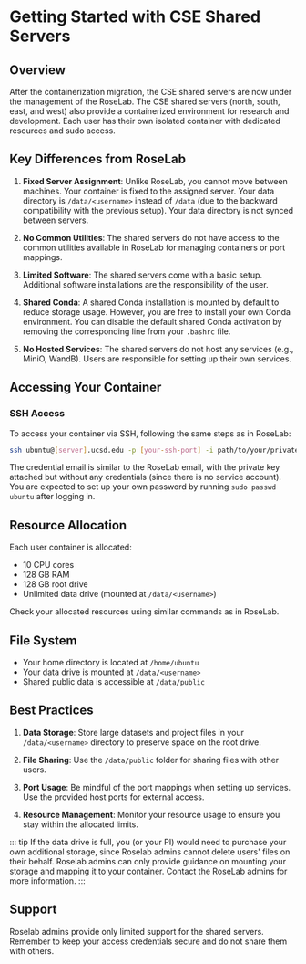 # Getting Started with CSE Shared Servers

## Overview

After the containerization migration, the CSE shared servers are now under the management of the RoseLab. The CSE shared servers (north, south, east, and west) also provide a containerized environment for research and development. Each user has their own isolated container with dedicated resources and sudo access.

## Key Differences from RoseLab

1. **Fixed Server Assignment**: Unlike RoseLab, you cannot move between machines. Your container is fixed to the assigned server. Your data directory is `/data/<username>` instead of `/data` (due to the backward compatibility with the previous setup). Your data directory is not synced between servers.

2. **No Common Utilities**: The shared servers do not have access to the common utilities available in RoseLab for managing containers or port mappings.

3. **Limited Software**: The shared servers come with a basic setup. Additional software installations are the responsibility of the user.

4. **Shared Conda**: A shared Conda installation is mounted by default to reduce storage usage. However, you are free to install your own Conda environment. You can disable the default shared Conda activation by removing the corresponding line from your `.bashrc` file.

5. **No Hosted Services**: The shared servers do not host any services (e.g., MiniO, WandB). Users are responsible for setting up their own services.

## Accessing Your Container

### SSH Access

To access your container via SSH, following the same steps as in RoseLab:

```bash
ssh ubuntu@[server].ucsd.edu -p [your-ssh-port] -i path/to/your/private-key
```

The credential email is similar to the RoseLab email, with the private key attached but without any credentials (since there is no service account). You are expected to set up your own password by running `sudo passwd ubuntu` after logging in.

## Resource Allocation

Each user container is allocated:
- 10 CPU cores
- 128 GB RAM
- 128 GB root drive
- Unlimited data drive (mounted at `/data/<username>`)

Check your allocated resources using similar commands as in RoseLab.

## File System

- Your home directory is located at `/home/ubuntu`
- Your data drive is mounted at `/data/<username>`
- Shared public data is accessible at `/data/public`

## Best Practices

1. **Data Storage**: Store large datasets and project files in your `/data/<username>` directory to preserve space on the root drive.

2. **File Sharing**: Use the `/data/public` folder for sharing files with other users.

3. **Port Usage**: Be mindful of the port mappings when setting up services. Use the provided host ports for external access.

4. **Resource Management**: Monitor your resource usage to ensure you stay within the allocated limits.

::: tip
If the data drive is full, you (or your PI) would need to purchase your own additional storage, since Roselab admins cannot delete users' files on their behalf. Roselab admins can only provide guidance on mounting your storage and mapping it to your container. Contact the RoseLab admins for more information.
:::

## Support

Roselab admins provide only limited support for the shared servers. Remember to keep your access credentials secure and do not share them with others. 
